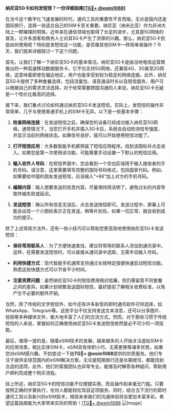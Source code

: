**纳尼亚5G卡如何发短信？一份详细指南[[TG💪+ @esim1088](https://t.me/s/esim1088)]**

在当今这个数字化飞速发展的时代，通讯工具的重要性不言而喻。无论是国内还是国际旅行，选择一张适合自己的SIM卡至关重要。纳尼亚（纳米比亚）作为非洲大陆上一颗璀璨的明珠，近年来在通信领域也取得了长足的进步，尤其是5G网络的普及，让许多游客和商务人士对其5G卡产生了浓厚的兴趣。那么，纳尼亚5G卡到底如何使用呢？特别是发短信这一功能，是否像其他SIM卡一样简单易操作？今天，我们就来详细探讨一下这个问题。

首先，让我们了解一下纳尼亚5G卡的基本情况。纳尼亚5G卡是由当地电信运营商推出的一种高速移动数据服务卡，它不仅支持5G网络，还兼容4G、3G甚至2G网络，这意味着即使在偏远地区，用户也能享受到较为稳定的网络连接。此外，纳尼亚5G卡提供了多种套餐选择，包括流量包、语音通话时长以及短信服务，用户可以根据自己的需求灵活选择。对于经常需要跨国沟通的人来说，纳尼亚5G卡无疑是一个性价比极高的选择。

接下来，我们重点讨论如何通过纳尼亚5G卡发送短信。实际上，发短信的操作非常简单，几乎与使用普通手机上的SIM卡无异。以下是一些基本步骤：

1. **检查网络连接**：在发送短信之前，确保您的设备已经成功接入纳尼亚5G网络。通常情况下，当您打开手机并插入5G卡后，系统会自动检测信号强度，并显示当前的网络状态。如果信号良好，就可以开始使用短信功能了。

2. **打开短信应用**：大多数智能手机都预装了短信应用程序。找到该图标并点击进入。如果您是第一次使用该功能，可能需要手动设置一下默认的短信应用。

3. **输入收件人号码**：在短信界面中，您会看到一个空白区域用于输入接收者的手机号码。请注意，这里需要填写完整的国际号码格式，包括国家代码。例如，如果要给中国的朋友发送短信，应该输入“+86”加上对方的手机号码。

4. **编辑内容**：输入想要发送的信息内容。尽量保持简洁明了，避免过长的内容导致传输失败或延迟。

5. **发送短信**：确认所有信息无误后，点击发送按钮即可。发送过程中，屏幕上可能会出现一个小图标表示正在发送，稍等片刻后，如果一切正常，就会收到成功的提示。

除了上述常规方法外，还有一些小技巧可以帮助您更高效地使用纳尼亚5G卡发送短信：

- **保存常用联系人**：为了方便快速查找，建议将常用的联系人添加到通讯录中。这样，在需要发送短信时，可以直接从通讯录中选取，无需手动输入号码。
  
- **利用快捷方式**：现代智能手机通常支持通过长按特定按键快速启动短信功能。熟悉这些快捷方式可以节省不少时间。

- **注意资费问题**：虽然纳尼亚5G卡的短信费用相对低廉，但仍需留意不同套餐之间的差异。如果计划频繁发送国际短信，最好提前了解相关收费标准，以免产生不必要的额外开销。

当然，除了传统的文字短信外，如今还有许多新型的即时通讯软件可供选择，如WhatsApp、Telegram等。这些平台不仅支持发送文本消息，还可以分享图片、视频等多种媒体文件，极大地丰富了人们的交流方式。然而，对于那些习惯于传统短信的人来说，掌握如何正确使用纳尼亚5G卡发送短信依然是必不可少的一项技能。

最后，值得一提的是，随着eSIM技术的发展，越来越多的人开始关注虚拟SIM卡的应用场景。相比实体SIM卡，eSIM具有体积小巧、无需更换等诸多优势。如果您对eSIM感兴趣，不妨尝试一下由**TG💪+ @esim1088**提供的优质服务。他们专注于提供全球范围内的eSIM解决方案，无论是短期旅行还是长期居住，都能找到合适的选项。此外，他们的客服团队也非常专业，能够及时解答各种疑问，帮助用户顺利完成整个购买流程。

综上所述，纳尼亚5G卡的短信功能不仅便捷实用，而且操作起来毫无门槛。只要按照正确的步骤执行，任何人都能轻松驾驭这项服务。同时，结合当下流行的即时通讯工具以及新兴的eSIM技术，相信未来我们的沟通体验将会更加丰富多彩。希望这篇指南能为大家带来实际的帮助！[[TG💪+ @esim1088](https://t.me/s/esim1088) ![Image](https://i.postimg.cc/4NQfJmqS/Snipaste-2025-05-13-00-14-12.png)]